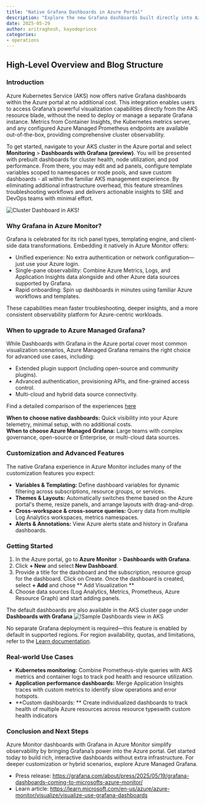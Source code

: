```yaml
---
title: "Native Grafana Dashboards in Azure Portal"
description: "Explore the new Grafana dashboards built directly into Azure Monitor and learn how they empower observability and when to reach for Azure Managed Grafana."
date: 2025-05-29
author: aritraghosh, kayodeprince
categories: 
- operations
---
```


## High-Level Overview and Blog Structure

### Introduction

Azure Kubernetes Service (AKS) now offers native Grafana dashboards within the Azure portal at no additional cost. This integration enables users to access Grafana’s powerful visualization capabilities directly from the AKS resource blade, without the need to deploy or manage a separate Grafana instance. Metrics from Container Insights, the Kubernetes metrics server, and any configured Azure Managed Prometheus endpoints are available out-of-the-box, providing comprehensive cluster observability.

To get started, navigate to your AKS cluster in the Azure portal and select **Monitoring** > **Dashboards with Grafana (preview)**. You will be presented with prebuilt dashboards for cluster health, node utilization, and pod performance. From there, you may edit and ad  panels, configure template variables scoped to namespaces or node pools, and save custom dashboards - all within the familiar AKS management experience. By eliminating additional infrastructure overhead, this feature streamlines troubleshooting workflows and delivers actionable insights to SRE and DevOps teams with minimal effort.

![Cluster Dashboard in AKS!](/assets/images/azure-monitor-grafana-dashboards/sample-grafana-dashboard.png)

### Why Grafana in Azure Monitor?

Grafana is celebrated for its rich panel types, templating engine, and client-side data transformations. Embedding it natively in Azure Monitor offers:

- Unified experience: No extra authentication or network configuration—just use your Azure login.
- Single-pane observability: Combine Azure Metrics, Logs, and Application Insights data alongside and other Azure data sources supported by Grafana.
- Rapid onboarding: Spin up dashboards in minutes using familiar Azure workflows and templates.

These capabilities mean faster troubleshooting, deeper insights, and a more consistent observability platform for Azure-centric workloads.

### When to upgrade to Azure Managed Grafana?

While Dashboards with Grafana in the Azure portal cover most common visualization scenarios, Azure Managed Grafana remains the right choice for advanced use cases, including:

- Extended plugin support (including open-source and community plugins).
- Advanced authentication, provisioning APIs, and fine-grained access control.
- Multi-cloud and hybrid data source connectivity.

Find a detailed comparison of the experiences [here](https://learn.microsoft.com/en-us/azure/azure-monitor/visualize/visualize-grafana-overview#solution-comparison)

**When to choose native dashboards:** Quick visibility into your Azure telemetry, minimal setup, with no additional costs.  
**When to choose Azure Managed Grafana:** Large teams with complex governance, open-source or Enterprise, or multi-cloud data sources.

### Customization and Advanced Features

The native Grafana experience in Azure Monitor includes many of the customization features you expect:

- **Variables & Templating:** Define dashboard variables for dynamic filtering across subscriptions, resource groups, or services.
- **Themes & Layouts:**  Automatically switches theme based on the Azure portal's theme, resize panels, and arrange layouts with drag-and-drop.
- **Cross-workspace & cross-source queries:** Query data from multiple Log Analytics workspaces, metrics namespaces.
- **Alerts & Annotations:**  View Azure alerts state and history in Grafana dashboards.

### Getting Started

1. In the Azure portal, go to **Azure Monitor** > **Dashboards with Grafana**.
2. Click **+ New** and select **New  Dashboard**.
3. Provide a title for the dashboard and the subscription, resource group for the dashboard. Click on Create.
Once the dashboard is created, select **+ Add** and chose ** Add Visualization **
4. Choose data sources (Log Analytics, Metrics, Prometheus, Azure Resource Graph) and start adding panels.

The default dashboards are also available in the AKS cluster page under **Dashboards with Grafana**
![!Sample  Dashboards view in AKS](/assets/images/azure-monitor-grafana-dashboards/dashboards-with-grafana.png)



No separate Grafana deployment is required—this feature is enabled by default in supported regions. For region availability, quotas, and limitations, refer to the [Learn documentation](https://learn.microsoft.com/en-us/azure/azure-monitor/visualize/visualize-use-grafana-dashboards).

### Real-world Use Cases

- **Kubernetes monitoring:** Combine Prometheus-style queries with AKS metrics and container logs to track pod health and resource utilization.  
- **Application performance dashboards:** Merge Application Insights traces with custom metrics to identify slow operations and error hotspots.  
- **Custom dashboards: ** Create individualized dashboards to track health of multiple Azure resources across resource typeswith custom health indicators

### Conclusion and Next Steps

Azure Monitor dashboards with Grafana in Azure Monitor simplify observability by bringing Grafana’s power into the Azure portal. Get started today to build rich, interactive dashboards without extra infrastructure. For deeper customization or hybrid scenarios, explore Azure Managed Grafana.

- Press release: https://grafana.com/about/press/2025/05/19/grafana-dashboards-coming-to-microsofts-azure-monitor/  
- Learn article: https://learn.microsoft.com/en-us/azure/azure-monitor/visualize/visualize-use-grafana-dashboards